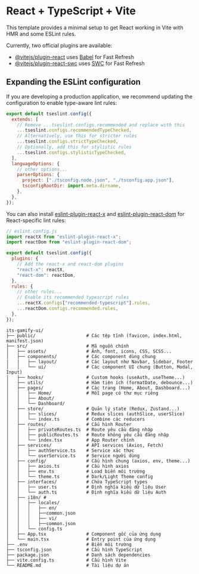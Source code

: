 # React + TypeScript + Vite

This template provides a minimal setup to get React working in Vite with HMR and some ESLint rules.

Currently, two official plugins are available:

- [@vitejs/plugin-react](https://github.com/vitejs/vite-plugin-react/blob/main/packages/plugin-react) uses [Babel](https://babeljs.io/) for Fast Refresh
- [@vitejs/plugin-react-swc](https://github.com/vitejs/vite-plugin-react/blob/main/packages/plugin-react-swc) uses [SWC](https://swc.rs/) for Fast Refresh

## Expanding the ESLint configuration

If you are developing a production application, we recommend updating the configuration to enable type-aware lint rules:

```js
export default tseslint.config({
  extends: [
    // Remove ...tseslint.configs.recommended and replace with this
    ...tseslint.configs.recommendedTypeChecked,
    // Alternatively, use this for stricter rules
    ...tseslint.configs.strictTypeChecked,
    // Optionally, add this for stylistic rules
    ...tseslint.configs.stylisticTypeChecked,
  ],
  languageOptions: {
    // other options...
    parserOptions: {
      project: ["./tsconfig.node.json", "./tsconfig.app.json"],
      tsconfigRootDir: import.meta.dirname,
    },
  },
});
```

You can also install [eslint-plugin-react-x](https://github.com/Rel1cx/eslint-react/tree/main/packages/plugins/eslint-plugin-react-x) and [eslint-plugin-react-dom](https://github.com/Rel1cx/eslint-react/tree/main/packages/plugins/eslint-plugin-react-dom) for React-specific lint rules:

```js
// eslint.config.js
import reactX from "eslint-plugin-react-x";
import reactDom from "eslint-plugin-react-dom";

export default tseslint.config({
  plugins: {
    // Add the react-x and react-dom plugins
    "react-x": reactX,
    "react-dom": reactDom,
  },
  rules: {
    // other rules...
    // Enable its recommended typescript rules
    ...reactX.configs["recommended-typescript"].rules,
    ...reactDom.configs.recommended.rules,
  },
});
```

```
its-gamify-ui/
├── public/                   # Các tệp tĩnh (favicon, index.html, manifest.json)
├── src/                      # Mã nguồn chính
│   ├── assets/               # Ảnh, font, icons, CSS, SCSS...
│   ├── components/           # Các component dùng chung
|   |   ├── layout/           # Các layout như Navbar, Sidebar, Footer
│   │   └── ui/               # Các component UI chung (Button, Modal, Input)
│   ├── hooks/                # Custom hooks (useAuth, useTheme...)
│   ├── utils/                # Hàm tiện ích (formatDate, debounce...)
│   ├── pages/                # Các trang (Home, About, Dashboard...)
│   │   ├── Home/             # Mỗi page có thư mục riêng
│   │   ├── About/
│   │   └── Dashboard/
│   ├── store/                # Quản lý state (Redux, Zustand...)
│   │   ├── slices/           # Redux slices (authSlice, userSlice)
│   │   └── index.ts          # Combine các reducers
│   ├── routes/               # Cấu hình Router
│   │   ├── privateRoutes.ts  # Route yêu cầu đăng nhập
│   │   ├── publicRoutes.ts   # Route không yêu cầu đăng nhập
│   │   └── index.tsx         # App Router chính
│   ├── services/             # API services (Axios, Fetch)
│   │   ├── authService.ts    # Service xác thực
│   │   └── userService.ts    # Service người dùng
│   ├── config/               # Cấu hình chung (axios, env, theme...)
│   │   ├── axios.ts          # Cấu hình axios
│   │   ├── env.ts            # Load biến môi trường
│   │   └── theme.ts          # Dark/Light Theme config
│   ├── interfaces/           # Chứa TypeScript types
│   │   ├── user.ts           # Định nghĩa kiểu dữ liệu User
│   │   └── auth.ts           # Định nghĩa kiểu dữ liệu Auth
│   ├── i18n/ #
│   │   ├── locales/
│   │   │   ├── en/
│   │   │   ├──common.json
│   │   │   ├── vi/
│   │   │   ├──common.json
│   │   └── config.ts
│   ├── App.tsx               # Component gốc của ứng dụng
│   └── main.tsx              # Entry point của ứng dụng
├── .env                      # Biến môi trường
├── tsconfig.json             # Cấu hình TypeScript
├── package.json              # Danh sách dependencies
├── vite.config.ts            # Cấu hình Vite
└── README.md                 # Tài liệu dự án
```
